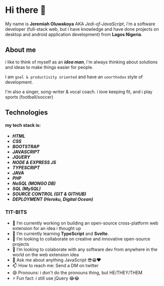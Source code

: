 # Hi there 👋


My name is **Jeremiah Oluwakoya** AKA *Jedi-of-JavaScript*, i'm a software developer (full-stack web, but i have knowledge and have done projects on desktop and android application development) from **Lagos Nigeria**.

## About me
i like to think of myself as an ***idea man***, i'm always thinking about solutions and ideas to make things easier for people.

I am `goal & productivity oriented` and have an `unorthodox` style of development. 

I'm also a singer, song-writer & vocal coach. i love keeping fit, and i play sports (football/soccer)  

## Technologies
#### my tech stack is:
- ***HTML***
- ***CSS***
- ***BOOTSTRAP***
- ***JAVASCRIPT***
- ***JQUERY***
- ***NODE & EXPRESS JS***
- ***TYPESCRIPT***
- ***JAVA***
- ***PHP***
- ***NoSQL (MONGO DB)***
- ***SQL (MySQL)***
- ***SOURCE CONTROL (GIT & GITHUB)***
- ***DEPLOYMENT (Heroku, Digital Ocean)***

### TIT-BITS

- 🔭 I’m currently working on building an open-source cross-platform web extension for an idea i thought up 
- 🌱 I’m currently learning **TypeScript** and **Svelte**.
- 👯 I’m looking to collaborate on creative and innovative open-source projects 
- 🤔 I’m looking to colaborate with any software dev from anywhere in the world on the web extension idea 
- 💬 Ask me about anything JavaScript 😎😁❤
- 📫 How to reach me: Send a DM on twitter
- 😄 Pronouns: i don't do the pronouns thing, but HE/THEY/THEM
- ⚡ Fun fact: i still use jQuery 😂😂
